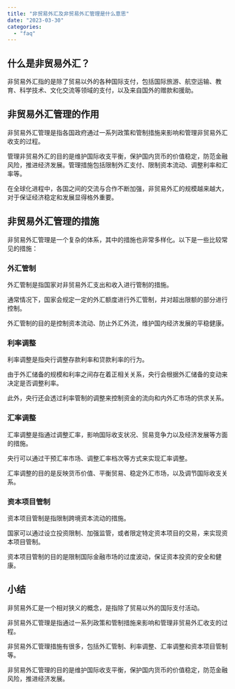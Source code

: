 ```yaml
---
title: "非贸易外汇及非贸易外汇管理是什么意思"
date: "2023-03-30"
categories: 
  - "faq"
---
```


## 什么是非贸易外汇？

非贸易外汇指的是除了贸易以外的各种国际支付，包括国际旅游、航空运输、教育、科学技术、文化交流等领域的支付，以及来自国外的赠款和援助。

## 非贸易外汇管理的作用

非贸易外汇管理是指各国政府通过一系列政策和管制措施来影响和管理非贸易外汇收支的过程。

管理非贸易外汇的目的是维护国际收支平衡，保护国内货币的价值稳定，防范金融风险，推进经济发展。管理措施包括限制外汇支付、限制资本流动、调整利率和汇率等。

在全球化进程中，各国之间的交流与合作不断加强，非贸易外汇的规模越来越大，对于保证经济稳定和发展显得格外重要。

## 非贸易外汇管理的措施

非贸易外汇管理是一个复杂的体系，其中的措施也非常多样化。以下是一些比较常见的措施：

### 外汇管制

外汇管制是指国家对非贸易外汇支出和收入进行管制的措施。

通常情况下，国家会规定一定的外汇额度进行外汇管制，并对超出限额的部分进行控制。

外汇管制的目的是控制资本流动、防止外汇外流，维护国内经济发展的平稳健康。

### 利率调整

利率调整是指央行调整存款利率和贷款利率的行为。

由于外汇储备的规模和利率之间存在着正相关关系，央行会根据外汇储备的变动来决定是否调整利率。

此外，央行还会透过利率管制的调整来控制资金的流向和内外汇市场的供求关系。

### 汇率调整

汇率调整是指通过调整汇率，影响国际收支状况、贸易竞争力以及经济发展等方面的措施。

央行可以通过干预汇率市场、调整汇率档次等方式来实现汇率调整。

汇率调整的目的是反映货币价值、平衡贸易、稳定外汇市场，以及调节国际收支关系。

### 资本项目管制

资本项目管制是指限制跨境资本流动的措施。

国家可以通过设立投资限制、加强监管，或者限定特定资本项目的交易，来实现资本项目管制。

资本项目管制的目的是限制国际金融市场的过度波动，保证资本投资的安全和健康。

## 小结

非贸易外汇是一个相对狭义的概念，是指除了贸易以外的国际支付活动。

非贸易外汇管理是指通过一系列政策和管制措施来影响和管理非贸易外汇收支的过程。

非贸易外汇管理措施有很多，包括外汇管制、利率调整、汇率调整和资本项目管制等。

非贸易外汇管理的目的是维护国际收支平衡，保护国内货币的价值稳定，防范金融风险，推进经济发展。
